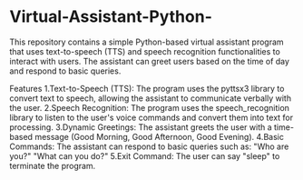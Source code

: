 # Virtual-Assistant-Python-
This repository contains a simple Python-based virtual assistant program that uses text-to-speech (TTS) and speech recognition functionalities to interact with users. The assistant can greet users based on the time of day and respond to basic queries.

Features
1.Text-to-Speech (TTS): The program uses the pyttsx3 library to convert text to speech, allowing the assistant to communicate verbally with the user.
2.Speech Recognition: The program uses the speech_recognition library to listen to the user's voice commands and convert them into text for processing.
3.Dynamic Greetings: The assistant greets the user with a time-based message (Good Morning, Good Afternoon, Good Evening).
4.Basic Commands: The assistant can respond to basic queries such as:
  "Who are you?"
  "What can you do?"
5.Exit Command: The user can say "sleep" to terminate the program.
